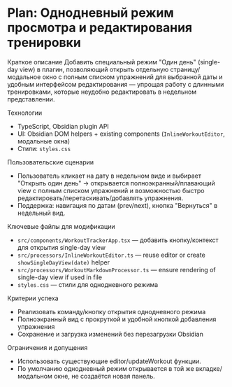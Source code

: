 # Plan: Однодневный режим просмотра и редактирования тренировки

Краткое описание
Добавить специальный режим "Один день" (single-day view) в плагин, позволяющий открыть отдельную страницу/модальное окно с полным списком упражнений для выбранной даты и удобным интерфейсом редактирования — упрощая работу с длинными тренировками, которые неудобно редактировать в недельном представлении.

Технологии
- TypeScript, Obsidian plugin API
- UI: Obsidian DOM helpers + existing components (`InlineWorkoutEditor`, модальные окна)
- Стили: `styles.css`

Пользовательские сценарии
- Пользователь кликает на дату в недельном виде и выбирает "Открыть один день" → открывается полноэкранный/плавающий view с полным списком упражнений и возможностью быстро редактировать/перетаскивать/добавлять упражнения.
- Поддержка: навигация по датам (prev/next), кнопка "Вернуться" в недельный вид.

Ключевые файлы для модификации
- `src/components/WorkoutTrackerApp.tsx` — добавить кнопку/контекст для открытия single-day view
- `src/processors/InlineWorkoutEditor.ts` — reuse editor or create `showSingleDayView(date)` helper
- `src/processors/WorkoutMarkdownProcessor.ts` — ensure rendering of single-day view if used in file
- `styles.css` — стили для однодневного режима

Критерии успеха
- Реализовать команду/кнопку открытия однодневного режима
- Полноэкранный вид с прокруткой и удобной кнопкой добавления упражнения
- Сохранение и загрузка изменений без перезагрузки Obsidian

Ограничения и допущения
- Использовать существующие editor/updateWorkout функции.
- По умолчанию однодневный режим открывается в той же вкладке/модальном окне, не создаётся новая панель.
